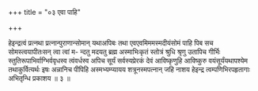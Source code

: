+++
title = "०३ एवा पाहि"

+++

हेइन्द्रत्वं प्रत्नथा प्रत्नान्पुराणान्सोमान् यथाअपिबः तथा एवएवमिममस्मदीयंसोमं पाहि पिब सच सोमस्त्वयापीतःसन् त्वा त्वां म- न्दतु मदयतु ब्रह्म अस्माभिःकृतं स्तोत्रं श्रुधि श्रृणु उतापिच गीर्भिः स्तुतिरूपाभिर्वाग्भिर्ववृधस्व त्वंवर्धस्व अपिच सूर्यं सर्वस्यप्रेरकं देवं आविष्कृणुहि आविष्कुरु वयंसूर्यंयथापश्येम तथाकुर्वित्यर्थः इषः अन्नानिच पीपिहि अस्मभ्यम्प्यायय शत्रूनस्मपत्नान् जहि नाशय हेइन्द्र त्वम्पणिभिरपहृतागाः अभितृन्धि प्रकाशय ॥ ३ ॥